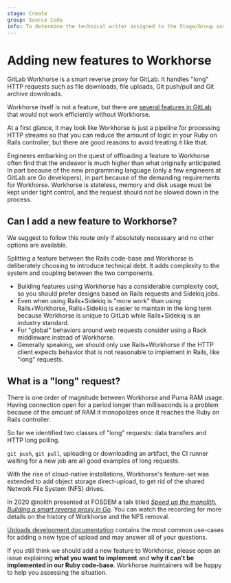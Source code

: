 ```yaml
---
stage: Create
group: Source Code
info: To determine the technical writer assigned to the Stage/Group associated with this page, see https://about.gitlab.com/handbook/engineering/ux/technical-writing/#assignments
---
```


# Adding new features to Workhorse

GitLab Workhorse is a smart reverse proxy for GitLab. It handles
"long" HTTP requests such as file downloads, file uploads, Git
push/pull and Git archive downloads.

Workhorse itself is not a feature, but there are [several features in GitLab](https://gitlab.com/gitlab-org/gitlab/-/blob/master/workhorse/doc/architecture/gitlab_features.md) that would not work efficiently without Workhorse.

At a first glance, it may look like Workhorse is just a pipeline for processing HTTP streams so that you can reduce the amount of logic in your Ruby on Rails controller, but there are good reasons to avoid treating it like that.

Engineers embarking on the quest of offloading a feature to Workhorse often find that the endeavor is much higher than what originally anticipated. In part because of the new programming language (only a few engineers at GitLab are Go developers), in part because of the demanding requirements for Workhorse. Workhorse is stateless, memory and disk usage must be kept under tight control, and the request should not be slowed down in the process.

## Can I add a new feature to Workhorse?

We suggest to follow this route only if absolutely necessary and no other options are available.

Splitting a feature between the Rails code-base and Workhorse is deliberately choosing to introduce technical debt. It adds complexity to the system and coupling between the two components.

- Building features using Workhorse has a considerable complexity cost, so you should prefer designs based on Rails requests and Sidekiq jobs.
- Even when using Rails+Sidekiq is "more work" than using Rails+Workhorse, Rails+Sidekiq is easier to maintain in the long term because Workhorse is unique to GitLab while Rails+Sidekiq is an industry standard.
- For "global" behaviors around web requests consider using a Rack middleware instead of Workhorse.
- Generally speaking, we should only use Rails+Workhorse if the HTTP client expects behavior that is not reasonable to implement in Rails, like "long" requests.

## What is a "long" request?

There is one order of magnitude between Workhorse and Puma RAM usage. Having connection open for a period longer than milliseconds is a problem because of the amount of RAM it monopolizes once it reaches the Ruby on Rails controller.

So far we identified two classes of "long" requests: data transfers and HTTP long polling.

`git push`, `git pull`, uploading or downloading an artifact, the CI runner waiting for a new job are all good examples of long requests.

With the rise of cloud-native installations, Workhorse's feature-set was extended to add object storage direct-upload, to get rid of the shared Network File System (NFS) drives.

In 2020 @nolith presented at FOSDEM a talk titled [_Speed up the monolith. Building a smart reverse proxy in Go_](https://archive.fosdem.org/2020/schedule/event/speedupmonolith/).
You can watch the recording for more details on the history of Workhorse and the NFS removal.

[Uploads development documentation]( https://docs.gitlab.com/ee/development/uploads.html)
contains the most common use-cases for adding a new type of upload and may answer all of your questions.

If you still think we should add a new feature to Workhorse, please open an issue explaining **what you want to implement** and **why it can't be implemented in our Ruby code-base**. Workhorse maintainers will be happy to help you assessing the situation.
